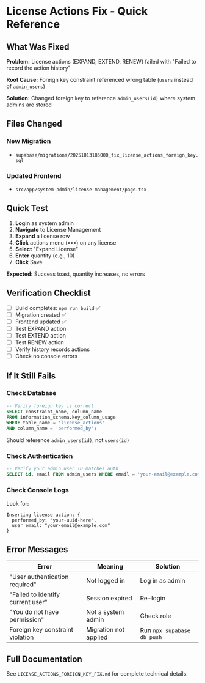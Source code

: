 # License Actions Fix - Quick Reference

## What Was Fixed

**Problem:** License actions (EXPAND, EXTEND, RENEW) failed with "Failed to record the action history"

**Root Cause:** Foreign key constraint referenced wrong table (`users` instead of `admin_users`)

**Solution:** Changed foreign key to reference `admin_users(id)` where system admins are stored

## Files Changed

### New Migration
- `supabase/migrations/20251013185000_fix_license_actions_foreign_key.sql`

### Updated Frontend
- `src/app/system-admin/license-management/page.tsx`

## Quick Test

1. **Login** as system admin
2. **Navigate** to License Management
3. **Expand** a license row
4. **Click** actions menu (•••) on any license
5. **Select** "Expand License"
6. **Enter** quantity (e.g., 10)
7. **Click** Save

**Expected:** Success toast, quantity increases, no errors

## Verification Checklist

- [ ] Build completes: `npm run build` ✅
- [ ] Migration created ✅
- [ ] Frontend updated ✅
- [ ] Test EXPAND action
- [ ] Test EXTEND action
- [ ] Test RENEW action
- [ ] Verify history records actions
- [ ] Check no console errors

## If It Still Fails

### Check Database
```sql
-- Verify foreign key is correct
SELECT constraint_name, column_name
FROM information_schema.key_column_usage
WHERE table_name = 'license_actions'
AND column_name = 'performed_by';
```

Should reference `admin_users(id)`, not `users(id)`

### Check Authentication
```sql
-- Verify your admin user ID matches auth
SELECT id, email FROM admin_users WHERE email = 'your-email@example.com';
```

### Check Console Logs
Look for:
```
Inserting license action: {
  performed_by: "your-uuid-here",
  user_email: "your-email@example.com"
}
```

## Error Messages

| Error | Meaning | Solution |
|-------|---------|----------|
| "User authentication required" | Not logged in | Log in as admin |
| "Failed to identify current user" | Session expired | Re-login |
| "You do not have permission" | Not a system admin | Check role |
| Foreign key constraint violation | Migration not applied | Run `npx supabase db push` |

## Full Documentation

See `LICENSE_ACTIONS_FOREIGN_KEY_FIX.md` for complete technical details.
